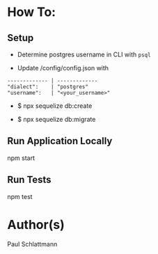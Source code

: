 # How To:

## Setup

- Determine postgres username in CLI with ```psql```

- Update /config/config.json with
```
------------- | -------------
"dialect":    | "postgres"
"username":   | "<your_username>"
```

- $ npx sequelize db:create

- $ npx sequelize db:migrate

## Run Application Locally

npm start

## Run Tests

npm test

# Author(s)

Paul Schlattmann
